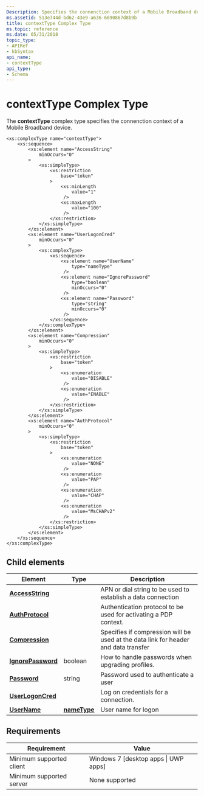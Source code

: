 ```yaml
---
Description: Specifies the connenction context of a Mobile Broadband device.
ms.assetid: 513e744d-bd62-43e9-a636-6690867d8b9b
title: contextType Complex Type
ms.topic: reference
ms.date: 05/31/2018
topic_type: 
- APIRef
- kbSyntax
api_name: 
- contextType
api_type: 
- Schema
---
```


# contextType Complex Type

The **contextType** complex type specifies the connenction context of a Mobile Broadband device.

``` syntax
<xs:complexType name="contextType">
    <xs:sequence>
        <xs:element name="AccessString"
            minOccurs="0"
        >
            <xs:simpleType>
                <xs:restriction
                    base="token"
                >
                    <xs:minLength
                        value="1"
                     />
                    <xs:maxLength
                        value="100"
                     />
                </xs:restriction>
            </xs:simpleType>
        </xs:element>
        <xs:element name="UserLogonCred"
            minOccurs="0"
        >
            <xs:complexType>
                <xs:sequence>
                    <xs:element name="UserName"
                        type="nameType"
                     />
                    <xs:element name="IgnorePassword"
                        type="boolean"
                        minOccurs="0"
                     />
                    <xs:element name="Password"
                        type="string"
                        minOccurs="0"
                     />
                </xs:sequence>
            </xs:complexType>
        </xs:element>
        <xs:element name="Compression"
            minOccurs="0"
        >
            <xs:simpleType>
                <xs:restriction
                    base="token"
                >
                    <xs:enumeration
                        value="DISABLE"
                     />
                    <xs:enumeration
                        value="ENABLE"
                     />
                </xs:restriction>
            </xs:simpleType>
        </xs:element>
        <xs:element name="AuthProtocol"
            minOccurs="0"
        >
            <xs:simpleType>
                <xs:restriction
                    base="token"
                >
                    <xs:enumeration
                        value="NONE"
                     />
                    <xs:enumeration
                        value="PAP"
                     />
                    <xs:enumeration
                        value="CHAP"
                     />
                    <xs:enumeration
                        value="MsCHAPv2"
                     />
                </xs:restriction>
            </xs:simpleType>
        </xs:element>
    </xs:sequence>
</xs:complexType>
```

## Child elements



| Element                                                               | Type                                           | Description                                                                                    |
|-----------------------------------------------------------------------|------------------------------------------------|------------------------------------------------------------------------------------------------|
| [**AccessString**](schema-accessstring-contexttype-element.md)       |                                                | APN or dial string to be used to establish a data connection<br/>                        |
| [**AuthProtocol**](schema-authprotocol-contexttype-element.md)       |                                                | Authentication protocol to be used for activating a PDP context.<br/>                    |
| [**Compression**](schema-compression-contexttype-element.md)         |                                                | Specifies if compression will be used at the data link for header and data transfer<br/> |
| [**IgnorePassword**](schema-ignorepassword-userlogoncred-element.md) | boolean                                        | How to handle passwords when upgrading profiles.<br/>                                    |
| [**Password**](schema-password-userlogoncred-element.md)             | string                                         | Password used to authenticate a user<br/>                                                |
| [**UserLogonCred**](schema-userlogoncred-contexttype-element.md)     |                                                | Log on credentials for a connection.<br/>                                                |
| [**UserName**](schema-username-userlogoncred-element.md)             | [**nameType**](schema-nametype-simpletype.md) | User name for logon<br/>                                                                 |



## Requirements



| Requirement | Value |
|-------------------------------------|---------------------------------------------------|
| Minimum supported client<br/> | Windows 7 \[desktop apps \| UWP apps\]<br/> |
| Minimum supported server<br/> | None supported<br/>                         |



 

 




